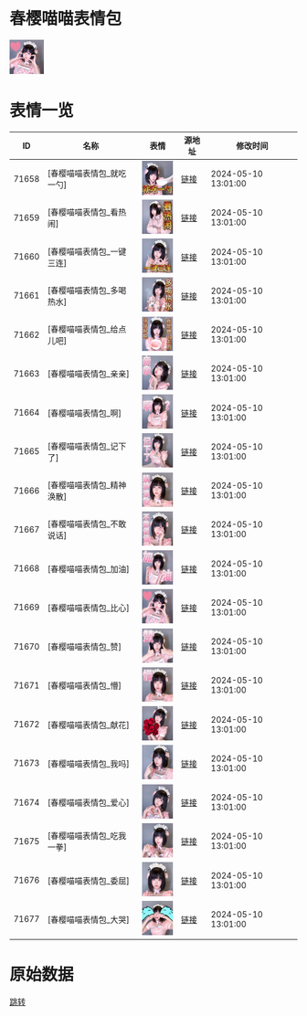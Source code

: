 # 春樱喵喵表情包

<img src="./cover.png" height="60" alt="cover" />

# 表情一览

|ID|名称|表情|源地址|修改时间|
|----|----|----|----|----|
|71658|[春樱喵喵表情包_就吃一勺]|<img src="./pic/071658_%5B春樱喵喵表情包_就吃一勺%5D.png" height="60" alt="就吃一勺"/>|[链接](https://i0.hdslb.com/bfs/garb/7f2d7dffd572df3a6980823b85f7147511451e2a.png)|2024-05-10 13:01:00|
|71659|[春樱喵喵表情包_看热闹]|<img src="./pic/071659_%5B春樱喵喵表情包_看热闹%5D.png" height="60" alt="看热闹"/>|[链接](https://i0.hdslb.com/bfs/garb/adc64c19da264366e3f1bfa21cf53b187fc16479.png)|2024-05-10 13:01:00|
|71660|[春樱喵喵表情包_一键三连]|<img src="./pic/071660_%5B春樱喵喵表情包_一键三连%5D.png" height="60" alt="一键三连"/>|[链接](https://i0.hdslb.com/bfs/garb/37ab6cd15132dd9e812da2c6f4da86565b6d1be1.png)|2024-05-10 13:01:00|
|71661|[春樱喵喵表情包_多喝热水]|<img src="./pic/071661_%5B春樱喵喵表情包_多喝热水%5D.png" height="60" alt="多喝热水"/>|[链接](https://i0.hdslb.com/bfs/garb/c822a6941068b37cc1bed4db96424618e60216f6.png)|2024-05-10 13:01:00|
|71662|[春樱喵喵表情包_给点儿吧]|<img src="./pic/071662_%5B春樱喵喵表情包_给点儿吧%5D.png" height="60" alt="给点儿吧"/>|[链接](https://i0.hdslb.com/bfs/garb/2008681c508b2c132f18df99b7a2823cc375a733.png)|2024-05-10 13:01:00|
|71663|[春樱喵喵表情包_亲亲]|<img src="./pic/071663_%5B春樱喵喵表情包_亲亲%5D.png" height="60" alt="亲亲"/>|[链接](https://i0.hdslb.com/bfs/garb/fc984847b88683e17d4818a01c68232aa1f1acd9.png)|2024-05-10 13:01:00|
|71664|[春樱喵喵表情包_啊]|<img src="./pic/071664_%5B春樱喵喵表情包_啊%5D.png" height="60" alt="啊"/>|[链接](https://i0.hdslb.com/bfs/garb/9f582f587294a26c62e51379bc0503bbb36c0320.png)|2024-05-10 13:01:00|
|71665|[春樱喵喵表情包_记下了]|<img src="./pic/071665_%5B春樱喵喵表情包_记下了%5D.png" height="60" alt="记下了"/>|[链接](https://i0.hdslb.com/bfs/garb/921903779f6536e7a52dc8613fa012e17fd2b09e.png)|2024-05-10 13:01:00|
|71666|[春樱喵喵表情包_精神涣散]|<img src="./pic/071666_%5B春樱喵喵表情包_精神涣散%5D.png" height="60" alt="精神涣散"/>|[链接](https://i0.hdslb.com/bfs/garb/b8be6c682f8fe00290dc50f90130187c4f7fe389.png)|2024-05-10 13:01:00|
|71667|[春樱喵喵表情包_不敢说话]|<img src="./pic/071667_%5B春樱喵喵表情包_不敢说话%5D.png" height="60" alt="不敢说话"/>|[链接](https://i0.hdslb.com/bfs/garb/c476abee2c9836bf68f3e5cab49442768d8e73b4.png)|2024-05-10 13:01:00|
|71668|[春樱喵喵表情包_加油]|<img src="./pic/071668_%5B春樱喵喵表情包_加油%5D.png" height="60" alt="加油"/>|[链接](https://i0.hdslb.com/bfs/garb/acc99fb7a67bb6b166b3de930a841a2b7f893373.png)|2024-05-10 13:01:00|
|71669|[春樱喵喵表情包_比心]|<img src="./pic/071669_%5B春樱喵喵表情包_比心%5D.png" height="60" alt="比心"/>|[链接](https://i0.hdslb.com/bfs/garb/d56edaf48966946b0ddced8e02c3730e2fecc90d.png)|2024-05-10 13:01:00|
|71670|[春樱喵喵表情包_赞]|<img src="./pic/071670_%5B春樱喵喵表情包_赞%5D.png" height="60" alt="赞"/>|[链接](https://i0.hdslb.com/bfs/garb/e401ed4de67182999c9bb615665a3a81ab15b864.png)|2024-05-10 13:01:00|
|71671|[春樱喵喵表情包_懵]|<img src="./pic/071671_%5B春樱喵喵表情包_懵%5D.png" height="60" alt="懵"/>|[链接](https://i0.hdslb.com/bfs/garb/408e0da9ce1a6a471c5d82e4cdae58fac9dec6dc.png)|2024-05-10 13:01:00|
|71672|[春樱喵喵表情包_献花]|<img src="./pic/071672_%5B春樱喵喵表情包_献花%5D.png" height="60" alt="献花"/>|[链接](https://i0.hdslb.com/bfs/garb/ac61032039567295c202e58ed92b0f11da836ee2.png)|2024-05-10 13:01:00|
|71673|[春樱喵喵表情包_我吗]|<img src="./pic/071673_%5B春樱喵喵表情包_我吗%5D.png" height="60" alt="我吗"/>|[链接](https://i0.hdslb.com/bfs/garb/b0b1515b18629fc1b588c097d55648418fea0bbf.png)|2024-05-10 13:01:00|
|71674|[春樱喵喵表情包_爱心]|<img src="./pic/071674_%5B春樱喵喵表情包_爱心%5D.png" height="60" alt="爱心"/>|[链接](https://i0.hdslb.com/bfs/garb/b73ff548f11155d383f820be1960c693c9efc29a.png)|2024-05-10 13:01:00|
|71675|[春樱喵喵表情包_吃我一拳]|<img src="./pic/071675_%5B春樱喵喵表情包_吃我一拳%5D.png" height="60" alt="吃我一拳"/>|[链接](https://i0.hdslb.com/bfs/garb/b99dea4f3f49e32ab3c8175f3c529b8de315c807.png)|2024-05-10 13:01:00|
|71676|[春樱喵喵表情包_委屈]|<img src="./pic/071676_%5B春樱喵喵表情包_委屈%5D.png" height="60" alt="委屈"/>|[链接](https://i0.hdslb.com/bfs/garb/2c719807b794c45853be232910708e144783a957.png)|2024-05-10 13:01:00|
|71677|[春樱喵喵表情包_大哭]|<img src="./pic/071677_%5B春樱喵喵表情包_大哭%5D.png" height="60" alt="大哭"/>|[链接](https://i0.hdslb.com/bfs/garb/137625303d12b2baa87174e316376a55352587cc.png)|2024-05-10 13:01:00|

# 原始数据

[跳转](./raw.json)

